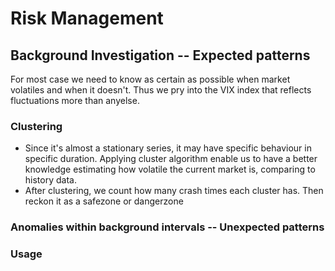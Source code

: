 # Risk Management

<!-- Background Investigation -->
## Background Investigation -- Expected patterns
For most case we need to know as certain as possible when market volatiles and when it doesn't. Thus we pry into the VIX index that reflects fluctuations more than anyelse.  

### Clustering 
* Since it's almost a stationary series, it may have specific behaviour in specific duration. Applying cluster algorithm enable us to have a better knowledge estimating how volatile the current market is, comparing to history data.
* After clustering, we count how many crash times each cluster has. Then reckon it as a safezone or dangerzone

<!-- Anomalies within background intervals -->
### Anomalies within background intervals -- Unexpected patterns


<!-- Usage -->
### Usage
